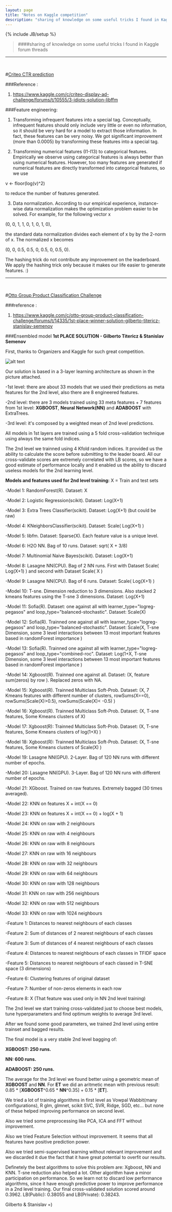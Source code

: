 ```yaml
---
layout: page
title: "Notes on Kaggle competition"
description: "sharing of knowledge on some useful tricks I found in Kaggle forum threads"
---
```

{% include JB/setup %}
> ####sharing of knowledge on some useful tricks I found in Kaggle forum threads


---
<br />  

 
#[Criteo CTR prediction](https://www.kaggle.com/c/criteo-display-ad-challenge)

###Reference :
1. https://www.kaggle.com/c/criteo-display-ad-challenge/forums/t/10555/3-idiots-solution-libffm


###Feature engineering:
1. Transforming infrequent features into a special tag. Conceptually, infrequent
features should only include very little or even no information, so it
should be very hard for a model to extract those information. In fact, these
features can be very noisy. We got significant improvement (more than 0.0005)
by transforming these features into a special tag.

2. Transforming numerical features (I1-I13) to categorical features.
Empirically we observe using categorical features is always better than
using numerical features. However, too many features are generated if
numerical features are directly transformed into categorical features, so we
use

v <- floor(log(v)^2)

to reduce the number of features generated.

3. Data normalization. According to our empirical experience, instance-wise
data normalization makes the optimization problem easier to be solved.
For example, for the following vector x

(0, 0, 1, 1, 0, 1, 0, 1, 0),

the standard data normalization divides each element of x by by the 2-norm
of x. The normalized x becomes

(0, 0, 0.5, 0.5, 0, 0.5, 0, 0.5, 0).

The hashing trick do not contribute any improvement on the leaderboard. We
apply the hashing trick only because it makes our life easier to generate
features. :)


---
<br />  


#[Otto Group Product Classification Challenge](https://www.kaggle.com/c/otto-group-product-classification-challenge)

###reference :
1. https://www.kaggle.com/c/otto-group-product-classification-challenge/forums/t/14335/1st-place-winner-solution-gilberto-titericz-stanislav-semenov

###Ensembled model
**1st PLACE SOLUTION - Gilberto Titericz & Stanislav Semenov**

First, thanks to Organizers and Kaggle for such great competition.

![alt text](https://dl.dropboxusercontent.com/u/17025456/FINAL_ARCHITECTURE.png "Logo")

Our solution is based in a 3-layer learning architecture as shown in the picture attached.


-1st level: there are about 33 models that we used their predictions as meta features for the 2nd level, also there are 8 engineered features.

-2nd level: there are 3 models trained using 33 meta features + 7 features from 1st level: **XGBOOST**, **Neural Network(NN)** and **ADABOOST** with ExtraTrees.

-3rd level: it's composed by a weighted mean of 2nd level predictions.

All models in 1st layers are trained using a 5 fold cross-validation technique using always the same fold indices.


The 2nd level we trainned using 4 Kfold random indices. It provided us the ability to calculate the score before submitting to the leader board. All our cross-validate scores are extremely correlated with LB scores, so we have a good estimate of performance locally and it enabled us the ability to discard useless models for the 2nd learning level.

**Models and features used for 2nd level training:**
X = Train and test sets

-Model 1: RandomForest(R). Dataset: X

-Model 2: Logistic Regression(scikit). Dataset: Log(X+1)

-Model 3: Extra Trees Classifier(scikit). Dataset: Log(X+1) (but could be raw)

-Model 4: KNeighborsClassifier(scikit). Dataset: Scale( Log(X+1) )

-Model 5: libfm. Dataset: Sparse(X). Each feature value is a unique level.

-Model 6: H2O NN. Bag of 10 runs. Dataset: sqrt( X + 3/8) 

-Model 7: Multinomial Naive Bayes(scikit). Dataset: Log(X+1)

-Model 8: Lasagne NN(CPU). Bag of 2 NN runs. First with Dataset Scale( Log(X+1) ) and second with Dataset Scale( X )

-Model 9: Lasagne NN(CPU). Bag of 6 runs. Dataset: Scale( Log(X+1) )

-Model 10: T-sne. Dimension reduction to 3 dimensions. Also stacked 2 kmeans features using the T-sne 3 dimensions. Dataset: Log(X+1)

-Model 11: Sofia(R). Dataset: one against all with learner_type="logreg-pegasos" and loop_type="balanced-stochastic". Dataset: Scale(X)

-Model 12: Sofia(R). Trainned one against all with learner_type="logreg-pegasos" and loop_type="balanced-stochastic". Dataset: Scale(X, T-sne Dimension, some 3 level interactions between 13 most important features based in randomForest importance )

-Model 13: Sofia(R). Trainned one against all with learner_type="logreg-pegasos" and loop_type="combined-roc". Dataset: Log(1+X, T-sne Dimension, some 3 level interactions between 13 most important features based in randomForest importance )

-Model 14: Xgboost(R). Trainned one against all. Dataset: (X, feature sum(zeros) by row ). Replaced zeros with NA. 

-Model 15: Xgboost(R). Trainned Multiclass Soft-Prob. Dataset: (X, 7 Kmeans features with different number of clusters, rowSums(X==0), rowSums(Scale(X)>0.5), rowSums(Scale(X)< -0.5) )

-Model 16: Xgboost(R). Trainned Multiclass Soft-Prob. Dataset: (X, T-sne features, Some Kmeans clusters of X)

-Model 17: Xgboost(R): Trainned Multiclass Soft-Prob. Dataset: (X, T-sne features, Some Kmeans clusters of log(1+X) )

-Model 18: Xgboost(R): Trainned Multiclass Soft-Prob. Dataset: (X, T-sne features, Some Kmeans clusters of Scale(X) )

-Model 19: Lasagne NN(GPU). 2-Layer. Bag of 120 NN runs with different number of epochs.

-Model 20: Lasagne NN(GPU). 3-Layer. Bag of 120 NN runs with different number of epochs.

-Model 21: XGboost. Trained on raw features. Extremely bagged (30 times averaged).

-Model 22: KNN on features X + int(X == 0)

-Model 23: KNN on features X + int(X == 0) + log(X + 1)

-Model 24: KNN on raw with 2 neighbours

-Model 25: KNN on raw with 4 neighbours

-Model 26: KNN on raw with 8 neighbours

-Model 27: KNN on raw with 16 neighbours

-Model 28: KNN on raw with 32 neighbours

-Model 29: KNN on raw with 64 neighbours

-Model 30: KNN on raw with 128 neighbours

-Model 31: KNN on raw with 256 neighbours

-Model 32: KNN on raw with 512 neighbours

-Model 33: KNN on raw with 1024 neighbours

-Feature 1: Distances to nearest neighbours of each classes

-Feature 2: Sum of distances of 2 nearest neighbours of each classes

-Feature 3: Sum of distances of 4 nearest neighbours of each classes

-Feature 4: Distances to nearest neighbours of each classes in TFIDF space

-Feature 5: Distances to nearest neighbours of each classed in T-SNE space (3 dimensions)

-Feature 6: Clustering features of original dataset

-Feature 7: Number of non-zeros elements in each row

-Feature 8: X (That feature was used only in NN 2nd level training)

The 2nd level we start training cross-validated just to choose best models, tune hyperparameters and find optimum weights to average 3rd level.

After we found some good parameters, we trained 2nd level using entire trainset and bagged results.

The final model is a very stable 2nd level bagging of:

**XGBOOST: 250 runs.**

**NN: 600 runs.**

**ADABOOST: 250 runs.**

The average for the 3rd level we found better using a geometric mean of **XGBOOST** and **NN**. For **ET** we did an aritmetic mean with previous result: 0.85 * [**XGBOOST**^0.65 * **NN**^0.35] + 0.15 * [**ET**].

We tried a lot of training algorithms in first level as Vowpal Wabbit(many configurations), R glm, glmnet, scikit SVC, SVR, Ridge, SGD, etc... but none of these helped improving performance on second level.

Also we tried some preprocessing like PCA, ICA and FFT without improvement.

Also we tried Feature Selection without improvement. It seems that all features have positive prediction power.

Also we tried semi-supervised learning without relevant improvement and we discarded it due the fact that it have great potential to overfit our results.

Definetely the best algorithms to solve this problem are: Xgboost, NN and KNN. T-sne reduction also helped a lot. Other algorithm have a minor participation on performance. So we learn not to discard low performance algorithms, since it have enough predictive power to improve performance in a 2nd level training.
Our final cross-validated solution scored around 0.3962. LB(Public): 0.38055 and LB(Private): 0.38243.

Gilberto & Stanislav =)



